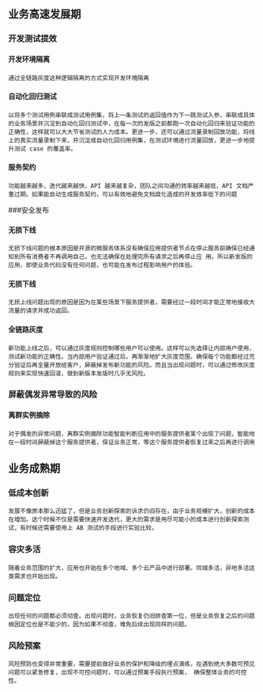 ## 业务高速发展期

### 开发测试提效

#### 开发环境隔离
    通过全链路灰度这种逻辑隔离的方式实现开发环境隔离
#### 自动化回归测试
    以将多个测试⽤例串联成测试⽤例集，将上⼀条测试的返回值作为下⼀跳测试⼊参，串联成具体的业务场景并沉淀到⾃动化回归测试中，在每⼀次的发版之前都跑⼀次⾃动化回归来验证功能的正确性，这样就可以⼤⼤节省测试的⼈⼒成本。更进⼀步，还可以通过流量录制回放功能，将线上的真实流量录制下来，并沉淀成⾃动化回归⽤例集，在测试环境进⾏流量回放，更进⼀步地提升测试 case 的覆盖率。
#### 服务契约
    功能越来越多，迭代越来越快，API 越来越复杂，团队之间沟通的效率越来越低，API ⽂档严重过期。如果能⾃动⽣成服务契约，可以有效地避免⽂档腐化造成的开发效率低下的问题

###安全发布

#### 无损下线
    ⽆损下线问题的根本原因是开源的微服务体系没有确保应⽤提供者节点在停⽌服务前确保已经通知到所有消费者不再调⽤⾃⼰，也⽆法确保在处理完所有请求之后再停⽌应 ⽤。所以新发版的应⽤，即使业务代码没有任何问题，也可能在发布过程影响⽤户的体验。
#### 无损下线
    ⽆损上线问题出现的原因是因为在某些场景下服务提供者，需要经过⼀段时间才能正常地接收⼤流量的请求并成功返回。
#### 全链路灰度
    新功能上线之后，可以通过灰度规则控制哪些⽤户可以使⽤。这样可以先选择让内部⽤户使⽤，测试新功能的正确性。当内部⽤户验证通过后，再渐渐地扩⼤灰度范围，确保每个功能都经过充分验证后再全量开放给客户，屏蔽掉发布新功能的⻛险。⽽且当出现问题时，可以通过修改灰度规则来实现快速回滚，做到新版本发版时⼏乎⽆⻛险。

### 屏蔽偶发异常导致的风险

#### 离群实例摘除
    对于偶发的异常问题，离群实例摘除功能智能判断应用中的服务提供者某个出现了问题，智能地在一段时间屏蔽掉这个服务提供者，保证业务正常，等这个服务提供者恢复过来之后再进行调用

## 业务成熟期

### 低成本创新
    发展不像原本那么迅猛了，但是业务创新探索的诉求仍旧存在，由于业务规模扩大，创新的成本在增加。这个时候不仅是需要快速开发迭代，更⼤的需求是⽤尽可能⼩的成本进⾏创新探索测试，有时候还需要使⽤上 AB 测试的⼿段进⾏实验⽐较。

### 容灾多活
    随着业务范围的扩大，应用也开始在多个地域、多个云产品中进行部署。同城多活，异地多活这类需求也开始出现。

### 问题定位
    出现任何的问题都必须彻查。出现问题时，业务恢复仍旧排查第一位，但是业务恢复之后的问题根因定位也是不能少的，因为如果不彻查，难免后续出现同样的问题。

### 风险预案
    ⻛险预防也变得⾮常重要，需要提前做好业务的保护和降级的埋点演练，在遇到绝⼤多数可预⻅问题可以紧急修复，出现不可控问题时，可以通过预案⼿段执⾏预案， 确保整体业务的可控性。

